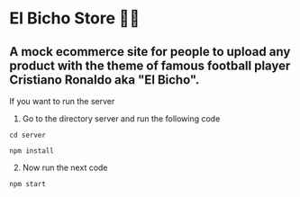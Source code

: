 # El Bicho Store 👕🐛
## A mock ecommerce site for people to upload any product with the theme of famous football player Cristiano Ronaldo aka "El Bicho".

If you want to run the server


1. Go to the directory server and run the following code

```cd server```

```npm install```

2. Now run the next code

```npm start```
